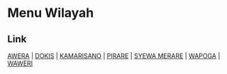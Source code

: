 # Menu Wilayah

## Link

[AWERA](https://github.com/gigit-pemilu/pemilu-2024-91-papua/tree/main/pileg-dpr/hitung-suara/sub/91-papua/sub/15-waropen/sub/12-wapoga/sub/2003-awera)
 | 
[DOKIS](https://github.com/gigit-pemilu/pemilu-2024-91-papua/tree/main/pileg-dpr/hitung-suara/sub/91-papua/sub/15-waropen/sub/12-wapoga/sub/2007-dokis)
 | 
[KAMARISANO](https://github.com/gigit-pemilu/pemilu-2024-91-papua/tree/main/pileg-dpr/hitung-suara/sub/91-papua/sub/15-waropen/sub/12-wapoga/sub/2005-kamarisano)
 | 
[PIRARE](https://github.com/gigit-pemilu/pemilu-2024-91-papua/tree/main/pileg-dpr/hitung-suara/sub/91-papua/sub/15-waropen/sub/12-wapoga/sub/2002-pirare)
 | 
[SYEWA MERARE](https://github.com/gigit-pemilu/pemilu-2024-91-papua/tree/main/pileg-dpr/hitung-suara/sub/91-papua/sub/15-waropen/sub/12-wapoga/sub/2004-syewa-merare)
 | 
[WAPOGA](https://github.com/gigit-pemilu/pemilu-2024-91-papua/tree/main/pileg-dpr/hitung-suara/sub/91-papua/sub/15-waropen/sub/12-wapoga/sub/2001-wapoga)
 | 
[WAWERI](https://github.com/gigit-pemilu/pemilu-2024-91-papua/tree/main/pileg-dpr/hitung-suara/sub/91-papua/sub/15-waropen/sub/12-wapoga/sub/2006-waweri)

